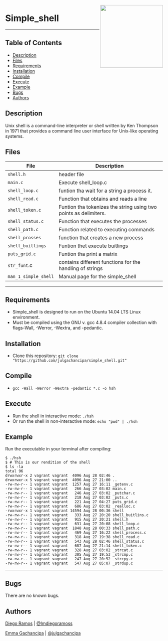 <p>
<img width="200" src="https://lh4.googleusercontent.com/yUzaviDgzDIq4-ZHp9k0YU5fsz0nOdekNRt1qHgp7Qdlw5BNfe6bETEf5ZWd-Vkn_m57BPx7HcDrwFK41ptLnQLTNipWmTAtiQwZL_8s97Nkzn94xP7XVKb3RnV0fx8QEZoxlkVd" align="right" >
</p>

# Simple_shell
------------
## Table of Contents
* [Description](#description)
* [Files](#files)
* [Requirements](#requirements)
* [Installation](#installation)
* [Compile](#compile)
* [Execute](#execute)
* [Example](#example)
* [Bugs](#bugs)
* [Authors](#authors)

## Description
Unix shell is a command-line interpreter or shell written by Ken Thompson in 1971 that provides a command line user interface for Unix-like operating systems.


## Files
File | Description
--- | ---
`shell.h` | header file
`main.c` | Execute shell_loop.c
`shell_loop.c` | funtion tha wait for a string a process it.
`shell_read.c` | Function that obtains and reads a line
`shell_token.c` | Funtion tha tokenizes the string using two points as delimiters.
`shell_status.c` | Function that executes the processes
`shell_path.c` | Function related to executing commands
`shell_prosses` | function that creates a new process
`shell_buitlings` | Funtion thet execute buitlings
`puts_grid.c` | Funtion tha print a matrix
`str_funt`.c | contains different functions for the handling of strings
`man_1_simple_shell` | Manual page for the simple_shell

---
## Requirements
 * Simple_shell is designed to run on the Ubuntu 14.04 LTS Linux environment.
 * Must be compiled using the GNU v. gcc 4.8.4 compiler collection with flags-Wall, -Werror, -Wextra, and -pedantic.

## Installation
   - Clone this repository: `git clone "https://github.com/julgachancipa/simple_shell.git"`
   
## Compile
   - `gcc -Wall -Werror -Wextra -pedantic *.c -o hsh`
   
## Execute
   - Run the shell in interactive mode: `./hsh`
   - Or run the shell in non-interactive mode: `echo "pwd" | ./hsh`

## Example
Run the executable in your terminal after compiling:
```
$ ./hsh
$ # This is our rendition of the shell
$ ls -la
total 96
drwxrwxr-x 2 vagrant vagrant  4096 Aug 28 02:46 .
drwxrwxr-x 5 vagrant vagrant  4096 Aug 27 21:00 ..
-rw-rw-r-- 1 vagrant vagrant  1257 Aug 27 16:11 _getenv.c
-rw-rw-r-- 1 vagrant vagrant   266 Aug 27 03:02 main.c
-rw-rw-r-- 1 vagrant vagrant   246 Aug 27 03:02 _putchar.c
-rw-rw-r-- 1 vagrant vagrant   218 Aug 27 03:02 _puts.c
-rw-rw-r-- 1 vagrant vagrant   221 Aug 27 04:27 puts_grid.c
-rw-rw-r-- 1 vagrant vagrant   686 Aug 27 03:02 _realloc.c
-rwxrwxr-x 1 vagrant vagrant 14594 Aug 28 00:36 shell
-rw-rw-r-- 1 vagrant vagrant   333 Aug 27 20:20 shell_buitlins.c
-rw-rw-r-- 1 vagrant vagrant   915 Aug 27 20:21 shell.h
-rw-rw-r-- 1 vagrant vagrant   631 Aug 27 20:08 shell_loop.c
-rw-rw-r-- 1 vagrant vagrant  1848 Aug 28 00:33 shell_path.c
-rw-rw-r-- 1 vagrant vagrant   469 Aug 27 16:22 shell_process.c
-rw-rw-r-- 1 vagrant vagrant   318 Aug 27 19:38 shell_read.c
-rw-rw-r-- 1 vagrant vagrant   543 Aug 28 02:46 shell_status.c
-rw-rw-r-- 1 vagrant vagrant   687 Aug 27 21:14 shell_token.c
-rw-rw-r-- 1 vagrant vagrant   328 Aug 27 03:02 _strcat.c
-rw-rw-r-- 1 vagrant vagrant   305 Aug 27 19:53 _strcmp.c
-rw-rw-r-- 1 vagrant vagrant   247 Aug 27 20:52 _strcpy.c
-rw-rw-r-- 1 vagrant vagrant   547 Aug 27 05:07 _strdup.c
```
---

## Bugs
There are no known bugs.

## Authors
[Diego Ramos](https://github.com/DiegoRmsR) | [@Imdiegoramoss](https://twitter.com/Imdiegoramoss)

[Emma Gachancipa](https://github.com/julgachancipa) | [@julgachancipa](https://twitter.com/julgachancipa)
